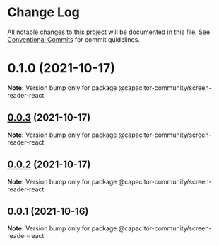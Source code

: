 # Change Log

All notable changes to this project will be documented in this file.
See [Conventional Commits](https://conventionalcommits.org) for commit guidelines.

# 0.1.0 (2021-10-17)

**Note:** Version bump only for package @capacitor-community/screen-reader-react





## [0.0.3](https://github.com/capacitor-community/react-hooks/compare/@capacitor-community/screen-reader-react@0.0.2...@capacitor-community/screen-reader-react@0.0.3) (2021-10-17)

**Note:** Version bump only for package @capacitor-community/screen-reader-react





## [0.0.2](https://github.com/capacitor-community/react-hooks/compare/@capacitor-community/screen-reader-react@0.0.1...@capacitor-community/screen-reader-react@0.0.2) (2021-10-17)

**Note:** Version bump only for package @capacitor-community/screen-reader-react





## 0.0.1 (2021-10-16)

**Note:** Version bump only for package @capacitor-community/screen-reader-react
